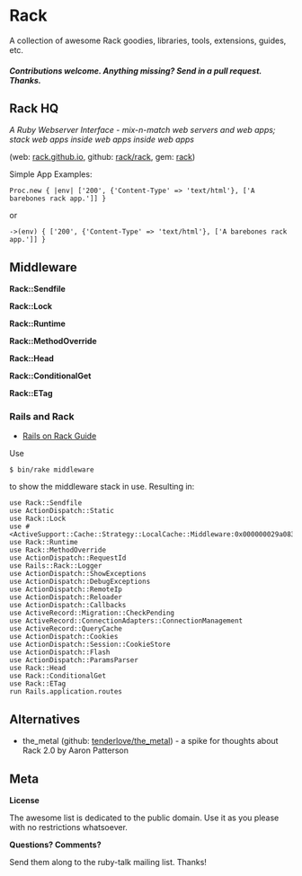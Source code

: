 

# Rack

A collection of awesome Rack goodies, libraries, tools, extensions, guides, etc.

#### _Contributions welcome. Anything missing? Send in a pull request. Thanks._


## Rack HQ

_A Ruby Webserver Interface - mix-n-match web servers and web apps; stack web apps inside web apps inside web apps_

(web: [rack.github.io](http://rack.github.io), github: [rack/rack](https://github.com/rack/rack), gem: [rack](https://rubygems.org/gems/rack))


Simple App Examples:

~~~
Proc.new { |env| ['200', {'Content-Type' => 'text/html'}, ['A barebones rack app.']] }
~~~

or

~~~
->(env) { ['200', {'Content-Type' => 'text/html'}, ['A barebones rack app.']] }
~~~



## Middleware

**Rack::Sendfile**

**Rack::Lock**

**Rack::Runtime**

**Rack::MethodOverride**

**Rack::Head**

**Rack::ConditionalGet**

**Rack::ETag**




### Rails and Rack

- [Rails on Rack Guide](http://guides.rubyonrails.org/rails_on_rack.html)

Use

~~~
$ bin/rake middleware
~~~

to show the middleware stack in use. Resulting in:

~~~
use Rack::Sendfile
use ActionDispatch::Static
use Rack::Lock
use #<ActiveSupport::Cache::Strategy::LocalCache::Middleware:0x000000029a0838>
use Rack::Runtime
use Rack::MethodOverride
use ActionDispatch::RequestId
use Rails::Rack::Logger
use ActionDispatch::ShowExceptions
use ActionDispatch::DebugExceptions
use ActionDispatch::RemoteIp
use ActionDispatch::Reloader
use ActionDispatch::Callbacks
use ActiveRecord::Migration::CheckPending
use ActiveRecord::ConnectionAdapters::ConnectionManagement
use ActiveRecord::QueryCache
use ActionDispatch::Cookies
use ActionDispatch::Session::CookieStore
use ActionDispatch::Flash
use ActionDispatch::ParamsParser
use Rack::Head
use Rack::ConditionalGet
use Rack::ETag
run Rails.application.routes
~~~




## Alternatives

- the_metal (github: [tenderlove/the_metal](https://github.com/tenderlove/the_metal)) - a spike for thoughts about Rack 2.0 by Aaron Patterson



## Meta

**License**

The awesome list is dedicated to the public domain. Use it as you please with no restrictions whatsoever.

**Questions? Comments?**

Send them along to the ruby-talk mailing list. Thanks!

